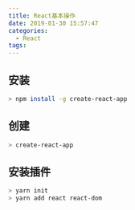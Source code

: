 ```yaml
---
title: React基本操作
date: 2019-01-30 15:57:47
categories: 
  - React
tags: 
---
```

## 安装
```bash
> npm install -g create-react-app
```

## 创建
```bash
> create-react-app
```

## 安装插件
```bash
> yarn init
> yarn add react react-dom
```
